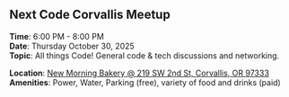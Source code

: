 ## Next Code Corvallis Meetup

**Time**: 6:00 PM - 8:00 PM<br>
**Date**: Thursday October 30, 2025<br>
**Topic**: All things Code! General code & tech discussions and networking.

**Location**: [New Morning Bakery @ 219 SW 2nd St, Corvallis, OR 97333](https://maps.app.goo.gl/jnBmqujyKfYGtRfK7)<br>
**Amenities**: Power, Water, Parking (free), variety of food and drinks (paid)<br>
